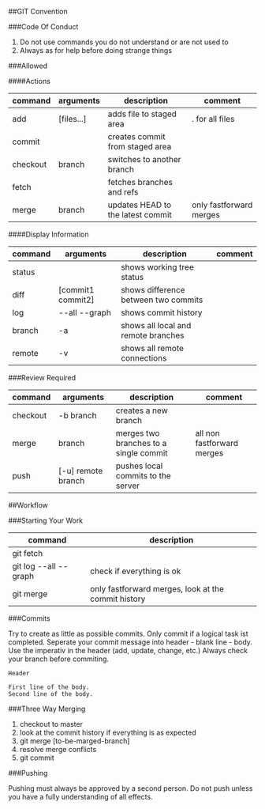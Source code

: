 ##GIT Convention

###Code Of Conduct

1. Do not use commands you do not understand or are not used to
2. Always as for help before doing strange things

###Allowed

####Actions

|command |arguments |description |comment |
|-----------|---------------|-----------------------------------|-------------------------------|
| add | [files...] | adds file to staged area | . for all files |
| commit | | creates commit from staged area |
| checkout | branch | switches to another branch |
| fetch | | fetches branches and refs |
| merge | branch | updates HEAD to the latest commit | only fastforward merges |

####Display Information

|command |arguments |description |comment |
|-----------|-------------------|---------------------------------------|-----------|
| status | | shows working tree status |
| diff | [commit1 commit2] | shows difference between two commits |
| log | --all --graph | shows commit history | 
| branch | -a | shows all local and remote branches | 
| remote | -v | shows all remote connections |

###Review Required

|command |arguments |description |comment |
|-----------|-----------------------|---------------------------------------|-------------------------------|
| checkout | -b branch | creates a new branch |
| merge | branch | merges two branches to a single commit | all non fastforward merges |
| push | [-u] remote branch | pushes local commits to the server |

##Workflow

###Starting Your Work

|command |description |
|-------|----------|
| git fetch |
| git log --all --graph | check if everything is ok |
| git merge | only fastforward merges, look at the commit history |

###Commits

Try to create as little as possible commits. Only commit if a logical task ist completed. Seperate your commit message into header - blank line - body. Use the imperativ in the header (add, update, change, etc.) Always check your branch before commiting.

```
Header

First line of the body.
Second line of the body.
```

###Three Way Merging

1. checkout to master
2. look at the commit history if everything is as expected
3. git merge [to-be-marged-branch]
4. resolve merge conflicts
5. git commit

###Pushing

Pushing must always be approved by a second person. Do not push unless you have a fully understanding of all effects.